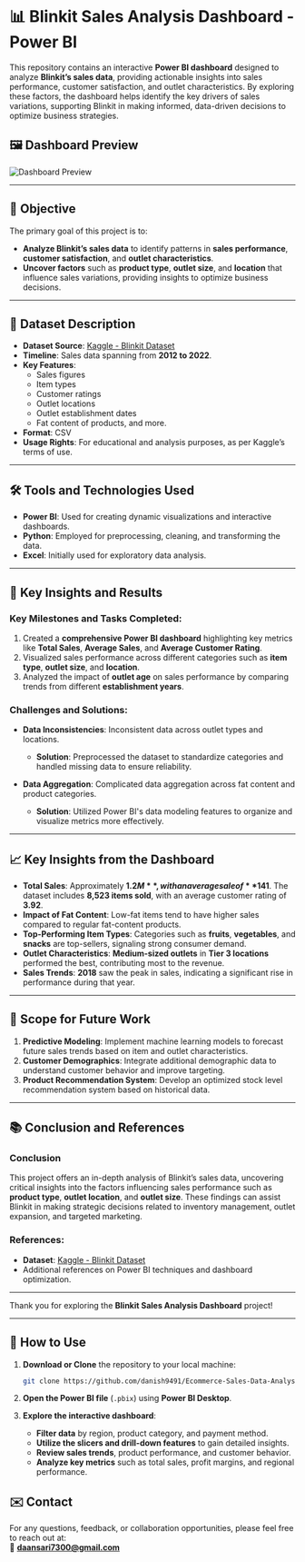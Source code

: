 # 📊 Blinkit Sales Analysis Dashboard - Power BI

This repository contains an interactive **Power BI dashboard** designed to analyze **Blinkit’s sales data**, providing actionable insights into sales performance, customer satisfaction, and outlet characteristics. By exploring these factors, the dashboard helps identify the key drivers of sales variations, supporting Blinkit in making informed, data-driven decisions to optimize business strategies.

## 🖼️ Dashboard Preview

![Dashboard Preview]([https://raw.githubusercontent.com/Arsalan80425/Blinkit-Sales-Power-BI/refs/heads/main/Preview%20of%20Dashboard.png?token=GHSAT0AAAAAAC2LH47UCSMHLRJRWBKRMJ2CZZTIDGA](https://raw.githubusercontent.com/Arsalan80425/Blinkit-Sales-Power-BI/refs/heads/main/Preview%20of%20Dashboard.png?token=GHSAT0AAAAAAC2LH47VUMNEEA4ISYAU4PY4ZZTJQRA))

---

## 🎯 Objective

The primary goal of this project is to:
- **Analyze Blinkit’s sales data** to identify patterns in **sales performance**, **customer satisfaction**, and **outlet characteristics**.
- **Uncover factors** such as **product type**, **outlet size**, and **location** that influence sales variations, providing insights to optimize business decisions.

---

## 📂 Dataset Description

- **Dataset Source**: [Kaggle - Blinkit Dataset](https://www.kaggle.com/datasets/mukeshgadri/blinkit-dataset)
- **Timeline**: Sales data spanning from **2012 to 2022**.
- **Key Features**:
  - Sales figures
  - Item types
  - Customer ratings
  - Outlet locations
  - Outlet establishment dates
  - Fat content of products, and more.
- **Format**: CSV
- **Usage Rights**: For educational and analysis purposes, as per Kaggle’s terms of use.

---

## 🛠️ Tools and Technologies Used

- **Power BI**: Used for creating dynamic visualizations and interactive dashboards.
- **Python**: Employed for preprocessing, cleaning, and transforming the data.
- **Excel**: Initially used for exploratory data analysis.

---

## 🔑 Key Insights and Results

### Key Milestones and Tasks Completed:
1. Created a **comprehensive Power BI dashboard** highlighting key metrics like **Total Sales**, **Average Sales**, and **Average Customer Rating**.
2. Visualized sales performance across different categories such as **item type**, **outlet size**, and **location**.
3. Analyzed the impact of **outlet age** on sales performance by comparing trends from different **establishment years**.

### Challenges and Solutions:
- **Data Inconsistencies**: Inconsistent data across outlet types and locations.
  - **Solution**: Preprocessed the dataset to standardize categories and handled missing data to ensure reliability.
  
- **Data Aggregation**: Complicated data aggregation across fat content and product categories.
  - **Solution**: Utilized Power BI's data modeling features to organize and visualize metrics more effectively.

---

## 📈 Key Insights from the Dashboard

- **Total Sales**: Approximately **$1.2M**, with an average sale of **$141**. The dataset includes **8,523 items sold**, with an average customer rating of **3.92**.
- **Impact of Fat Content**: Low-fat items tend to have higher sales compared to regular fat-content products.
- **Top-Performing Item Types**: Categories such as **fruits**, **vegetables**, and **snacks** are top-sellers, signaling strong consumer demand.
- **Outlet Characteristics**: **Medium-sized outlets** in **Tier 3 locations** performed the best, contributing most to the revenue.
- **Sales Trends**: **2018** saw the peak in sales, indicating a significant rise in performance during that year.

---

## 📅 Scope for Future Work

1. **Predictive Modeling**: Implement machine learning models to forecast future sales trends based on item and outlet characteristics.
2. **Customer Demographics**: Integrate additional demographic data to understand customer behavior and improve targeting.
3. **Product Recommendation System**: Develop an optimized stock level recommendation system based on historical data.

---

## 📚 Conclusion and References

### Conclusion
This project offers an in-depth analysis of Blinkit’s sales data, uncovering critical insights into the factors influencing sales performance such as **product type**, **outlet location**, and **outlet size**. These findings can assist Blinkit in making strategic decisions related to inventory management, outlet expansion, and targeted marketing.

### References:
- **Dataset**: [Kaggle - Blinkit Dataset](https://www.kaggle.com/datasets/mukeshgadri/blinkit-dataset)
- Additional references on Power BI techniques and dashboard optimization.

---

Thank you for exploring the **Blinkit Sales Analysis Dashboard** project!

---

## 🚀 **How to Use**

1. **Download or Clone** the repository to your local machine:
   ```bash
   git clone https://github.com/danish9491/Ecommerce-Sales-Data-Analysis---Power-BI-Dashboard.git

2. **Open the Power BI file** (`.pbix`) using **Power BI Desktop**.

3. **Explore the interactive dashboard**:
   - **Filter data** by region, product category, and payment method.
   - **Utilize the slicers and drill-down features** to gain detailed insights.
   - **Review sales trends**, product performance, and customer behavior.
   - **Analyze key metrics** such as total sales, profit margins, and regional performance.

## ✉️ Contact

For any questions, feedback, or collaboration opportunities, please feel free to reach out at:  
📧 **[daansari7300@gmail.com](mailto:daansari7300@gmail.com)**

